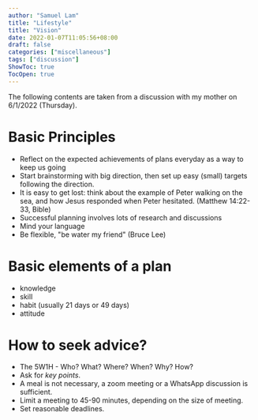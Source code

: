 ```yaml
---
author: "Samuel Lam"
title: "Lifestyle"
title: "Vision"
date: 2022-01-07T11:05:56+08:00
draft: false
categories: ["miscellaneous"]
tags: ["discussion"]
ShowToc: true
TocOpen: true
---
```


The following contents are taken from a discussion with my mother on 6/1/2022 (Thursday).

# Basic Principles
- Reflect on the expected achievements of plans everyday as a way to keep us going
- Start brainstorming with big direction, then set up easy (small) targets following the direction.
- It is easy to get lost: think about the example of Peter walking on the sea, and how Jesus responded when Peter hesitated. (Matthew 14:22-33, Bible)
- Successful planning involves lots of research and discussions
- Mind your language
- Be flexible, "be water my friend" (Bruce Lee)

# Basic elements of a plan
- knowledge
- skill
- habit (usually 21 days or 49 days)
- attitude

# How to seek advice?
- The 5W1H - Who? What? Where? When? Why? How?
- Ask for *key points*.
- A meal is not necessary, a zoom meeting or a WhatsApp discussion is sufficient.
- Limit a meeting to 45-90 minutes, depending on the size of meeting.
- Set reasonable deadlines.
